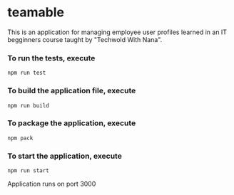 # teamable
This is an application for managing employee user profiles learned in an IT begginners course taught by "Techwold With Nana".

### To run the tests, execute

    npm run test

### To build the application file, execute

    npm run build

### To package the application, execute

    npm pack

### To start the application, execute

    npm run start


Application runs on port 3000
